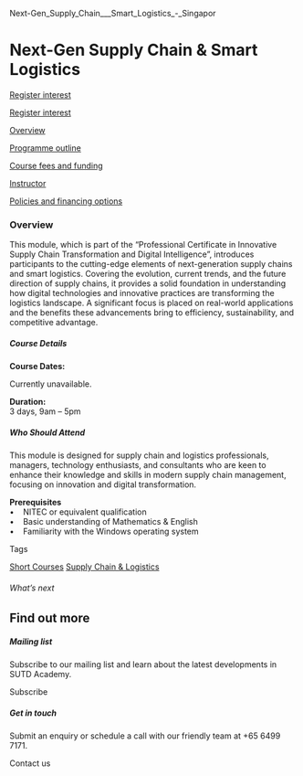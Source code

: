 Next-Gen_Supply_Chain___Smart_Logistics_-_Singapor



Next-Gen Supply Chain & Smart Logistics
=======================================

[Register interest](/admissions/academy/short-courses/short-courses-register-your-interest/?coursename=next-gen-supply-chain-smart-logistics)

[Register interest](/admissions/academy/short-courses/short-courses-register-your-interest/?coursename=next-gen-supply-chain-smart-logistics)

[Overview](/course/next-gen-supply-chain-smart-logistics/#tabs)

[Programme outline](/course/next-gen-supply-chain-smart-logistics/programme-outline/#tabs)

[Course fees and funding](/course/next-gen-supply-chain-smart-logistics/course-fees-and-funding/#tabs)

[Instructor](/course/next-gen-supply-chain-smart-logistics/instructor/#tabs)

[Policies and financing options](/course/next-gen-supply-chain-smart-logistics/policies-and-financing-options/#tabs)

### Overview

This module, which is part of the “Professional Certificate in Innovative Supply Chain Transformation and Digital Intelligence”, introduces participants to the cutting-edge elements of next-generation supply chains and smart logistics. Covering the evolution, current trends, and the future direction of supply chains, it provides a solid foundation in understanding how digital technologies and innovative practices are transforming the logistics landscape. A significant focus is placed on real-world applications and the benefits these advancements bring to efficiency, sustainability, and competitive advantage.

##### **Course Details**

**Course Dates:**

Currently unavailable.

**Duration:**  
3 days, 9am – 5pm

##### **Who Should Attend**

This module is designed for supply chain and logistics professionals, managers, technology enthusiasts, and consultants who are keen to enhance their knowledge and skills in modern supply chain management, focusing on innovation and digital transformation.

**Prerequisites**  
•    NITEC or equivalent qualification  
•    Basic understanding of Mathematics & English  
•    Familiarity with the Windows operating system

Tags

[Short Courses](/admissions/academy/courses-and-modules/?academy-type-course=780)
[Supply Chain & Logistics](/admissions/academy/courses-and-modules/?discipline=802)

###### What’s next

Find out more
-------------

##### Mailing list

Subscribe to our mailing list and learn about the latest developments in SUTD Academy.

Subscribe

##### Get in touch

Submit an enquiry or schedule a call with our friendly team at +65 6499 7171.

Contact us

